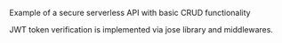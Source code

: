 Example of a secure serverless API with basic CRUD functionality

JWT token verification is implemented via jose library and middlewares.

